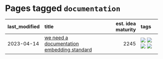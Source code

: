 # Pages tagged `documentation`

|last_modified|title|est. idea maturity|tags
|:---|:---|---:|:---|
|2023-04-14|[we need a documentation embedding standard](../doc-embed-standard.md)|2245|[![](https://img.shields.io/badge/tag-accessibility-e3be61)](../tags/accessibility.md) [![](https://img.shields.io/badge/tag-documentation-2b1224)](../tags/documentation.md) [![](https://img.shields.io/badge/tag-standard-869cae)](../tags/standard.md) [![](https://img.shields.io/badge/tag-tooling-869bd0)](../tags/tooling.md)|